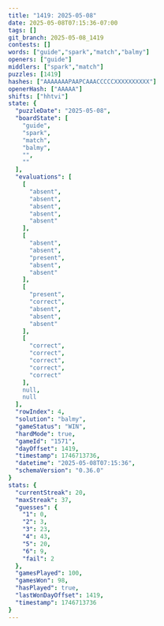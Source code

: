```yaml
---
title: "1419: 2025-05-08"
date: 2025-05-08T07:15:36-07:00
tags: []
git_branch: 2025-05-08_1419
contests: []
words: ["guide","spark","match","balmy"]
openers: ["guide"]
middlers: ["spark","match"]
puzzles: [1419]
hashes: ["AAAAAAAPAAPCAAACCCCCXXXXXXXXXX"]
openerHash: ["AAAAA"]
shifts: ["hhtvi"]
state: {
  "puzzleDate": "2025-05-08",
  "boardState": [
    "guide",
    "spark",
    "match",
    "balmy",
    "",
    ""
  ],
  "evaluations": [
    [
      "absent",
      "absent",
      "absent",
      "absent",
      "absent"
    ],
    [
      "absent",
      "absent",
      "present",
      "absent",
      "absent"
    ],
    [
      "present",
      "correct",
      "absent",
      "absent",
      "absent"
    ],
    [
      "correct",
      "correct",
      "correct",
      "correct",
      "correct"
    ],
    null,
    null
  ],
  "rowIndex": 4,
  "solution": "balmy",
  "gameStatus": "WIN",
  "hardMode": true,
  "gameId": "1571",
  "dayOffset": 1419,
  "timestamp": 1746713736,
  "datetime": "2025-05-08T07:15:36",
  "schemaVersion": "0.36.0"
}
stats: {
  "currentStreak": 20,
  "maxStreak": 37,
  "guesses": {
    "1": 0,
    "2": 3,
    "3": 23,
    "4": 43,
    "5": 20,
    "6": 9,
    "fail": 2
  },
  "gamesPlayed": 100,
  "gamesWon": 98,
  "hasPlayed": true,
  "lastWonDayOffset": 1419,
  "timestamp": 1746713736
}
---
```

<!-- more -->

